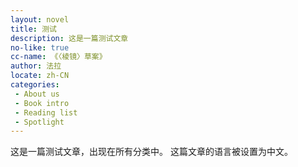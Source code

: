 ```yaml
---
layout: novel
title: 测试
description: 这是一篇测试文章
no-like: true
cc-name: 《〈棱镜〉草案》
author: 法拉
locate: zh-CN
categories:
 - About us
 - Book intro
 - Reading list
 - Spotlight
---
```

这是一篇测试文章，出现在所有分类中。
这篇文章的语言被设置为中文。
